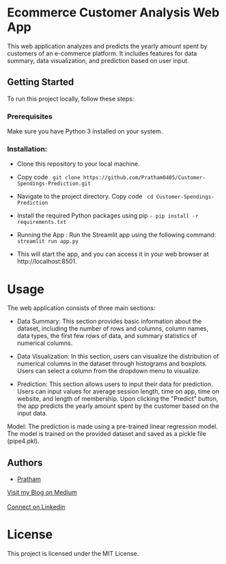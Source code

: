 # Ecommerce Customer Analysis Web App


This web application analyzes and predicts the yearly amount spent by customers of an e-commerce platform. It includes features for data summary, data visualization, and prediction based on user input.

## Getting Started
To run this project locally, follow these steps:

### Prerequisites
Make sure you have Python 3 installed on your system.


### Installation:

- Clone this repository to your local machine.

- Copy code   ``` git clone https://github.com/Pratham0405/Customer-Spendings-Prediction.git```
- Navigate to the project directory. Copy code ``` cd Customer-Spendings-Prediction```
- Install the required Python packages using pip ```- pip install -r requirements.txt```
- Running the App : Run the Streamlit app using the following command:
  ```streamlit run app.py```
- This will start the app, and you can access it in your web browser at http://localhost:8501.




# Usage
The web application consists of three main sections:

- Data Summary:
 This section provides basic information about the dataset, including the number of rows and columns, column names, data types, the first few rows of data, and summary statistics of numerical columns.

- Data Visualization:
 In this section, users can visualize the distribution of numerical columns in the dataset through histograms and boxplots. Users can select a column from the dropdown menu to visualize.

- Prediction:
 This section allows users to input their data for prediction. Users can input values for average session length, time on app, time on website, and length of membership. Upon clicking the "Predict" button, the app predicts the yearly amount spent by the customer based on the input data.


Model:
 The prediction is made using a pre-trained linear regression model. The model is trained on the provided dataset and saved as a pickle file (pipe4.pkl).


## Authors

-  [Pratham]([https://github.com/yourusername](https://www.linkedin.com/in/pratham-yeshwante-542333259/))

<a href="https://medium.com/@yeshwantepratham/unveiling-customer-spending-habits-a-data-driven-exploration-6d64c268bdff">Visit my Blog on Medium</a>
<br><br>
<a href="https://www.linkedin.com/in/pratham-yeshwante-542333259/">Connect on Linkedin</a> 
  
# License
This project is licensed under the MIT License.
